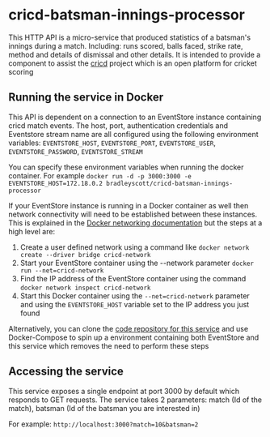# cricd-batsman-innings-processor
This HTTP API is a micro-service that produced statistics of a batsman's innings during a match. Including: runs scored, balls faced, strike rate, method and details of dismissal and other details.
It is intended to provide a component to assist the [cricd](https://github.com/ryankscott/cricd) project which is an open platform for cricket scoring

## Running the service in Docker
This API is dependent on a connection to an EventStore instance containing cricd match events. The host, port, authentication credentials and Eventstore stream name are all configured using the following environment variables: `EVENTSTORE_HOST`, `EVENTSTORE_PORT`, `EVENTSTORE_USER`, `EVENTSTORE_PASSWORD`, `EVENTSTORE_STREAM`

You can specify these environment variables when running the docker container. For example `docker run -d -p 3000:3000 -e EVENTSTORE_HOST=172.18.0.2 bradleyscott/cricd-batsman-innings-processor`

If your EventStore instance is running in a Docker container as well then network connectivity will need to be established between these instances. This is explained in the [Docker networking documentation](https://docs.docker.com/engine/userguide/networking/dockernetworks/) but the steps at a high level are:
1. Create a user defined network using a command like `docker network create --driver bridge cricd-network`
2. Start your EventStore container using the --network parameter `docker run --net=cricd-network`
3. Find the IP address of the EventStore container using the command `docker network inspect cricd-network`
4. Start this Docker container using the `--net=cricd-network` parameter and using the `EVENTSTORE_HOST` variable set to the IP address you just found

Alternatively, you can clone the [code repository for this service](https://github.com/bradleyscott/cricd-batsman-innings-processor) and use Docker-Compose to spin up a environment containing both EventStore and this service which removes the need to perform these steps

## Accessing the service
This service exposes a single endpoint at port 3000 by default which responds to GET requests. The service takes 2 parameters: match (Id of the match), batsman (Id of the batsman you are interested in)

For example: `http://localhost:3000?match=10&batsman=2`
